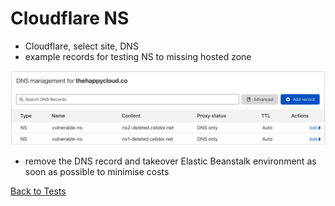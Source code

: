 # Cloudflare NS
* Cloudflare, select site, DNS
* example records for testing NS to missing hosted zone

![Alt text](images/cloudflare-ns.png?raw=true "Example DNS record")

* remove the DNS record and takeover Elastic Beanstalk environment as soon as possible to minimise costs

[Back to Tests](../tests.md)